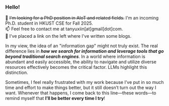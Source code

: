 ### Hello!

🔭 ~~I'm looking for a PhD position in AIoT and related fields.~~ I'm an incoming Ph.D. student in HKUST CSE for Fall 2025.     
📫 Feel free to contact me at tanyuxiin[at]gmail[dot]com.    
📖 I've placed a link on the left where I've written some blogs. 

In my view, the idea of an "information gap" might not truly exist. The real difference lies in ***how we search for information and leverage tools that go beyond traditional search engines***. In a world where information is abundant and easily accessible, the ability to navigate and utilize diverse resources effectively becomes the critical factor. LLMs highlight this distinction. 

Sometimes, I feel really frustrated with my work because I’ve put in so much time and effort to make things better, but it still doesn’t turn out the way I want. Whenever that happens, I come back to this line—these words—to remind myself that **I’ll be better every time I try**!
